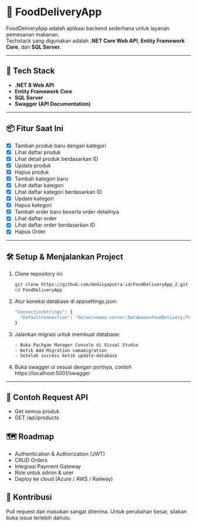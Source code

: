 # 🍔 FoodDeliveryApp

FoodDeliveryApp adalah aplikasi backend sederhana untuk layanan pemesanan makanan.  
Techstack yang digunakan adalah **.NET Core Web API**, **Entity Framework Core**, dan **SQL Server**.

---

## 🚀 Tech Stack
- **.NET 8 Web API**
- **Entity Framework Core**
- **SQL Server**
- **Swagger (API Documentation)**

---

## 📦 Fitur Saat Ini
- [x] Tambah produk baru dengan kategori
- [x] Lihat daftar produk  
- [x] Lihat detail produk berdasarkan ID  
- [x] Update produk  
- [x] Hapus produk
- [x] Tambah kategori baru
- [x] Lihat daftar kategori
- [x] Lihat daftar kategori berdasarkan ID
- [x] Update kategori
- [x] Hapus kategori
- [x] Tambah order baru beserta order detailnya
- [x] Lihat daftar order
- [x] Lihat daftar order berdasarkan ID
- [x] Hapus Order  

---

## 🛠️ Setup & Menjalankan Project

1. Clone repository ini:
   ```bash
   git clone https://github.com/dedisyaputra-id/FoodDeliveryApp_2.git
   cd FoodDeliveryApp
2. Atur koneksi database di appsettings.json:
   ```bash
   "ConnectionStrings": {
     "DefaultConnection": "Server=nama-server;Database=FoodDelivery;Trusted_Connection=True;Encrypt=False"
   }
3. Jalankan migrasi untuk membuat database:
   ```bash
   - Buka Packgae Manager Console di Visual Studio
   - Ketik Add-Migration namamigration
   - Setelah success ketik update-database
4. Buka swagger ui sesuai dengan portnya, contoh https://localhost:5001/swagger

---

## 📌 Contoh Request API
   - Get semua produk
   - GET /api/products

## 🗺️ Roadmap
- Authentication & Authorization (JWT)
- CRUD Orders
- Integrasi Payment Gateway
- Role untuk admin & user
- Deploy ke cloud (Azure / AWS / Railway)

🤝 Kontribusi
---
Pull request dan masukan sangat diterima.
Untuk perubahan besar, silakan buka issue terlebih dahulu.
